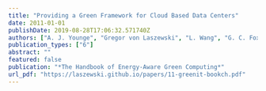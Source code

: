 ```yaml
---
title: "Providing a Green Framework for Cloud Based Data Centers"
date: 2011-01-01
publishDate: 2019-08-28T17:06:32.571740Z
authors: ["A. J. Younge", "Gregor von Laszewski", "L. Wang", "G. C. Fox"]
publication_types: ["6"]
abstract: ""
featured: false
publication: "*The Handbook of Energy-Aware Green Computing*"
url_pdf: "https://laszewski.github.io/papers/11-greenit-bookch.pdf"
---
```


